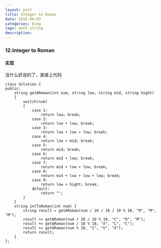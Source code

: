 ```yaml
---
layout: post
title: Integer to Roman
date: 2016-09-03
categories: blog
tags: math string
description:
---
```


### 12.Integer to Roman

#### 实现

没什么好说的了，直接上代码

    class Solution {
    public:
        string getARoman(int num, string low, string mid, string hight)
        {
            switch(num)
            {
                case 1:
                    return low; break;
                case 2:
                    return low + low; break;
                case 3:
                    return low + low + low; break;
                case 4:
                    return low + mid; break;
                case 5:
                    return mid; break;
                case 6:
                    return mid + low; break;
                case 7:
                    return mid + low + low; break;
                case 8:
                    return mid + low + low + low; break;
                case 9:
                    return low + hight; break;
                default:
                    return "";
            }
        }
        string intToRoman(int num) {
            string result = getARoman(num / 10 / 10 / 10 % 10, "M", "M", "M");
            result += getARoman(num / 10 / 10 % 10, "C", "D", "M");
            result += getARoman(num / 10 % 10, "X", "L", "C");
            result += getARoman(num % 10, "I", "V", "X");
            return result;
        }
    };

